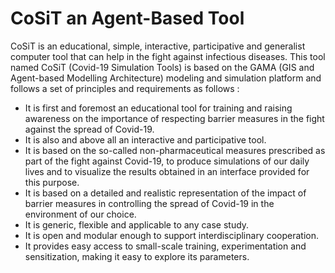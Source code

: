 # CoSiT an Agent-Based Tool

CoSiT is an educational, simple, interactive, participative and generalist computer tool that can help in the fight against infectious diseases. This tool named CoSiT (Covid-19 Simulation Tools) is based on the GAMA (GIS and Agent-based Modelling Architecture) modeling and simulation platform and follows a set of principles and requirements as follows :

- It is first and foremost an educational tool for training and raising awareness on the importance of respecting barrier measures in the fight against the spread of Covid-19.
- It is also and above all an interactive and participative tool.
- It is based on the so-called non-pharmaceutical measures prescribed as part of the fight against Covid-19, to produce simulations of our daily lives and to visualize the results obtained in an interface provided for this purpose.
- It is based on a detailed and realistic representation of the impact of barrier measures in controlling the spread of Covid-19 in the environment of our choice.
- It is generic, flexible and applicable to any case study.
- It is open and modular enough to support interdisciplinary cooperation. 
- It provides easy access to small-scale training, experimentation and sensitization, making it easy to explore its parameters.
